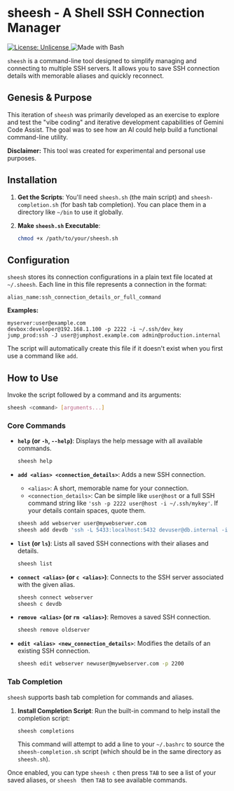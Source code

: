 # sheesh - A Shell SSH Connection Manager

<p>
  <a href="http://unlicense.org/">
    <img src="https://img.shields.io/badge/license-Unlicense-blue.svg" alt="License: Unlicense">
  </a>
  <img src="https://img.shields.io/badge/Made%20with-Bash-1f425f.svg" alt="Made with Bash">
</p>

`sheesh` is a command-line tool designed to simplify managing and connecting to multiple SSH servers. It allows you to save SSH connection details with memorable aliases and quickly reconnect.

## Genesis & Purpose

This iteration of `sheesh` was primarily developed as an exercise to explore and test the "vibe coding" and iterative development capabilities of Gemini Code Assist. The goal was to see how an AI could help build a functional command-line utility.

**Disclaimer:** This tool was created for experimental and personal use purposes.

## Installation

1.  **Get the Scripts**:
    You'll need `sheesh.sh` (the main script) and `sheesh-completion.sh` (for bash tab completion). You can place them in a directory like `~/bin` to use it globally.

2.  **Make `sheesh.sh` Executable**:
    ```bash
    chmod +x /path/to/your/sheesh.sh
    ```

## Configuration

`sheesh` stores its connection configurations in a plain text file located at `~/.sheesh`. Each line in this file represents a connection in the format:

`alias_name:ssh_connection_details_or_full_command`

**Examples:**
```
myserver:user@example.com
devbox:developer@192.168.1.100 -p 2222 -i ~/.ssh/dev_key
jump_prod:ssh -J user@jumphost.example.com admin@production.internal
```

The script will automatically create this file if it doesn't exist when you first use a command like `add`.

## How to Use

Invoke the script followed by a command and its arguments:

```bash
sheesh <command> [arguments...]
```

### Core Commands

*   **`help` (or `-h`, `--help`)**: Displays the help message with all available commands.
    ```bash
    sheesh help
    ```

*   **`add <alias> <connection_details>`**: Adds a new SSH connection.
    *   `<alias>`: A short, memorable name for your connection.
    *   `<connection_details>`: Can be simple like `user@host` or a full SSH command string like `'ssh -p 2222 user@host -i ~/.ssh/mykey'`. If your details contain spaces, quote them.
    ```bash
    sheesh add webserver user@mywebserver.com
    sheesh add devdb 'ssh -L 5433:localhost:5432 devuser@db.internal -i ~/.ssh/dev_id'
    ```

*   **`list` (or `ls`)**: Lists all saved SSH connections with their aliases and details.
    ```bash
    sheesh list
    ```

*   **`connect <alias>` (or `c <alias>`)**: Connects to the SSH server associated with the given alias.
    ```bash
    sheesh connect webserver
    sheesh c devdb
    ```

*   **`remove <alias>` (or `rm <alias>`)**: Removes a saved SSH connection.
    ```bash
    sheesh remove oldserver
    ```

*   **`edit <alias> <new_connection_details>`**: Modifies the details of an existing SSH connection.
    ```bash
    sheesh edit webserver newuser@mywebserver.com -p 2200
    ```

### Tab Completion

`sheesh` supports bash tab completion for commands and aliases.

1.  **Install Completion Script**:
    Run the built-in command to help install the completion script:
    ```bash
    sheesh completions
    ```
    This command will attempt to add a line to your `~/.bashrc` to source the `sheesh-completion.sh` script (which should be in the same directory as `sheesh.sh`).

Once enabled, you can type `sheesh c` then press `TAB` to see a list of your saved aliases, or `sheesh ` then `TAB` to see available commands.
